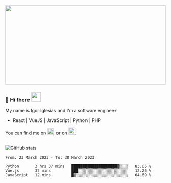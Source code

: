 <img src="https://c.tenor.com/KjVxfRrrncUAAAAd/matrix.gif" width="100%" height="250px">

### 🔭 Hi there <img src="https://raw.githubusercontent.com/MartinHeinz/MartinHeinz/master/wave.gif" width="30px">


My name is Igor Iglesias and I'm a software engineer!
<br>

<ul>
  <li> React | VueJS | JavaScript | Python | PHP </li>
</ul>
You can find me on <a href="https://twitter.com/IgorIglesias5"><img src="https://i.imgur.com/JLLlB5S.png" width="20px"></a>, or on <a href="https://www.linkedin.com/in/igor-iglesias-62478428/"><img src="https://i.imgur.com/PXyIkWx.png" width="22px"></a>.

<br>
<br>

![GitHub stats](https://github-readme-stats.vercel.app/api?username=igoiglesias&show_icons=true&count_private=true&theme=chartreuse-dark&hide_title=true)

<!--START_SECTION:waka-->

```text
From: 23 March 2023 - To: 30 March 2023

Python       3 hrs 37 mins   ████████████████████▓░░░░   83.05 %
Vue.js       32 mins         ███░░░░░░░░░░░░░░░░░░░░░░   12.26 %
JavaScript   12 mins         █▒░░░░░░░░░░░░░░░░░░░░░░░   04.69 %
```

<!--END_SECTION:waka-->
